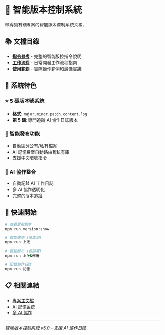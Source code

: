 # 🤖 智能版本控制系統

懶得變有錢專案的智能版本控制系統文檔。

## 📚 文檔目錄

- **[指令參考](commands.md)** - 完整的智能版控指令說明
- **[工作流程](workflow.md)** - 日常開發工作流程指南  
- **[使用範例](examples.md)** - 實際操作範例和最佳實踐

## 🎯 系統特色

### ⭐ 5 碼版本號系統
- **格式**: `major.minor.patch.content.log`
- **第 5 碼**: 專門追蹤 AI 協作日誌版本

### 🚀 智能發布功能
- 自動區分公有/私有檔案
- AI 記憶檔案自動路由到私有庫
- 支援中文暗號指令

### 🧠 AI 協作整合
- 自動記錄 AI 工作日誌
- 多 AI 協作透明化
- 完整的版本追蹤

## 🔗 快速開始

```bash
# 查看當前版本
npm run version:show

# 智能提交 (僅本地)
npm run 上版

# 智能發布 (含部署)
npm run 上版&佈署

# 記錄協作日誌
npm run 記憶
```

## 📋 相關連結

- [專案主文檔](../README.md)
- [AI 記憶系統](../aimemory/README.md)
- [多 AI 協作](../aimemory/shared/ai-shared.md)

---

*智能版本控制系統 v5.0 - 支援 AI 協作日誌*
